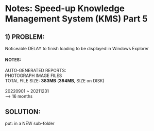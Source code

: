 # Notes: Speed-up Knowledge Management System (KMS) Part 5
## 1) PROBLEM:
Noticeable DELAY to finish loading to be displayed in Windows Explorer<br/>

#### NOTES: 

AUTO-GENERATED REPORTS:<br/>
PHOTOGRAPH IMAGE FILES<br/>
TOTAL FILE SIZE: <b>383MB</b> (<b>394MB</b>, SIZE on DISK)<br/>
<br/>
20220901 \~ 20211231<br/>
--> 16 months

## SOLUTION:

put: in a NEW sub-folder
